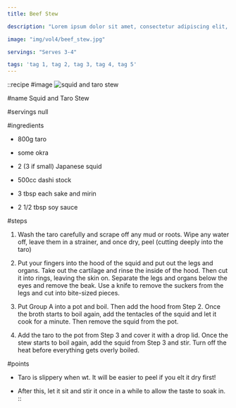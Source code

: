 ```yaml
---
title: Beef Stew

description: "Lorem ipsum dolor sit amet, consectetur adipiscing elit, sed do eiusmod tempor incididunt ut labore et dolore magna aliqua. Tincidunt eget nullam non nisi est sit amet facilisis."

image: "img/vol4/beef_stew.jpg"

servings: "Serves 3-4"

tags: 'tag 1, tag 2, tag 3, tag 4, tag 5'
---
```


::recipe
#image
![squid and taro stew](/img/vol2/squid_and_taro_stew.jpg)

#name
Squid and Taro Stew

#servings
null

#ingredients
- 800g taro
- some okra
- 2 (3 if small) Japanese squid

- 500cc dashi stock
- 3 tbsp each sake and mirin
- 2 1/2 tbsp soy sauce

#steps
1. Wash the taro carefully and scrape off any mud or roots. Wipe any water off, leave them in a strainer, and once dry, peel (cutting deeply into the taro)

2. Put your fingers into the hood of the squid and put out the legs and organs. Take out the cartilage and rinse the inside of the hood. Then cut it into rings, leaving the skin on. Separate the legs and organs below the eyes and remove the beak. Use a knife to remove the suckers from the legs and cut into bite-sized pieces.

3. Put Group A into a pot and boil. Then add the hood from Step 2. Once the broth starts to boil again, add the tentacles of the squid and let it cook for a minute. Then remove the squid from the pot.

4. Add the taro to the pot from Step 3 and cover it with a drop lid. Once the stew starts to boil again, add the squid from Step 3 and stir. Turn off the heat before everything gets overly boiled.

#points
- Taro is slippery when wt. It will be easier to peel if you elt it dry first!

- After this, let it sit and stir it once in a while to allow the taste to soak in.
::